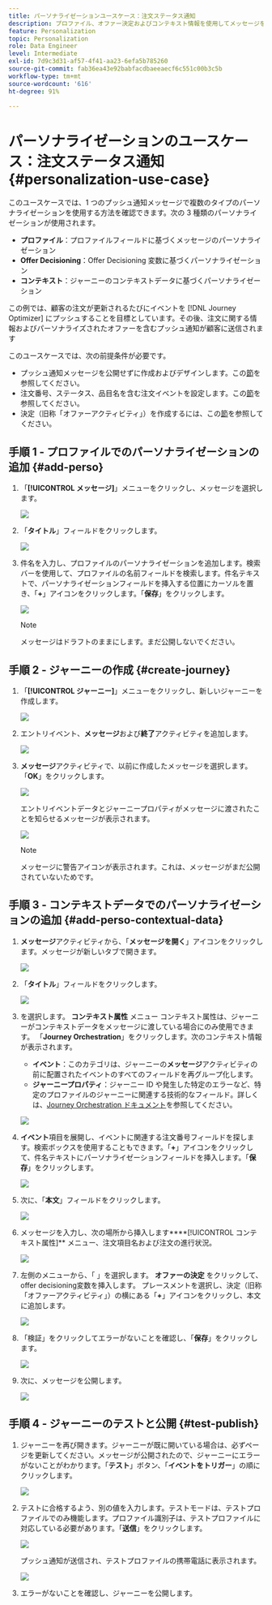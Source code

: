 ```yaml
---
title: パーソナライゼーションユースケース：注文ステータス通知
description: プロファイル、オファー決定およびコンテキスト情報を使用してメッセージをパーソナライズする方法を説明します。
feature: Personalization
topic: Personalization
role: Data Engineer
level: Intermediate
exl-id: 7d9c3d31-af57-4f41-aa23-6efa5b785260
source-git-commit: fab36ea43e92babfacdbaeeaecf6c551c00b3c5b
workflow-type: tm+mt
source-wordcount: '616'
ht-degree: 91%

---
```


# パーソナライゼーションのユースケース：注文ステータス通知 {#personalization-use-case}

このユースケースでは、1 つのプッシュ通知メッセージで複数のタイプのパーソナライゼーションを使用する方法を確認できます。次の 3 種類のパーソナライゼーションが使用されます。

* **プロファイル**：プロファイルフィールドに基づくメッセージのパーソナライゼーション
* **Offer Decisioning**：Offer Decisioning 変数に基づくパーソナライゼーション
* **コンテキスト**：ジャーニーのコンテキストデータに基づくパーソナライゼーション

この例では、顧客の注文が更新されるたびにイベントを [!DNL Journey Optimizer] にプッシュすることを目標としています。その後、注文に関する情報およびパーソナライズされたオファーを含むプッシュ通知が顧客に送信されます

このユースケースでは、次の前提条件が必要です。

* プッシュ通知メッセージを公開せずに作成およびデザインします。この[節](../messages/create-message.md)を参照してください。
* 注文番号、ステータス、品目名を含む注文イベントを設定します。この[節](../event/about-events.md)を参照してください。
* 決定（旧称「オファーアクティビティ」）を作成するには、この[節](../offers/offer-activities/create-offer-activities.md)を参照してください。

## 手順 1 - プロファイルでのパーソナライゼーションの追加 {#add-perso}

1. 「**[!UICONTROL メッセージ]**」メニューをクリックし、メッセージを選択します。

   ![](assets/perso-uc.png)

1. 「**タイトル**」フィールドをクリックします。

   ![](assets/perso-uc2.png)

1. 件名を入力し、プロファイルのパーソナライゼーションを追加します。検索バーを使用して、プロファイルの名前フィールドを検索します。件名テキストで、パーソナライゼーションフィールドを挿入する位置にカーソルを置き、「**+**」アイコンをクリックします。「**保存**」をクリックします。

   ![](assets/perso-uc3.png)

   >[!NOTE]
   >
   >メッセージはドラフトのままにします。まだ公開しないでください。

## 手順 2 - ジャーニーの作成 {#create-journey}

1. 「**[!UICONTROL ジャーニー]**」メニューをクリックし、新しいジャーニーを作成します。

   ![](assets/perso-uc4.png)

1. エントリイベント、**メッセージ**&#x200B;および&#x200B;**終了**&#x200B;アクティビティを追加します。

   ![](assets/perso-uc5.png)

1. **メッセージ**&#x200B;アクティビティで、以前に作成したメッセージを選択します。「**OK**」をクリックします。

   ![](assets/perso-uc6.png)

   エントリイベントデータとジャーニープロパティがメッセージに渡されたことを知らせるメッセージが表示されます。

   ![](assets/perso-uc7.png)

   >[!NOTE]
   >
   >メッセージに警告アイコンが表示されます。これは、メッセージがまだ公開されていないためです。

## 手順 3 - コンテキストデータでのパーソナライゼーションの追加 {#add-perso-contextual-data}

1. **メッセージ**&#x200B;アクティビティから、「**メッセージを開く**」アイコンをクリックします。メッセージが新しいタブで開きます。

   ![](assets/perso-uc8.png)

1. 「**タイトル**」フィールドをクリックします。

   ![](assets/perso-uc9.png)

1. を選択します。 **コンテキスト属性** メニュー コンテキスト属性は、ジャーニーがコンテキストデータをメッセージに渡している場合にのみ使用できます。 「**Journey Orchestration**」をクリックします。次のコンテキスト情報が表示されます。

   * **イベント**：このカテゴリは、ジャーニーの&#x200B;**メッセージ**&#x200B;アクティビティの前に配置されたイベントのすべてのフィールドを再グループ化します。
   * **ジャーニープロパティ**：ジャーニー ID や発生した特定のエラーなど、特定のプロファイルのジャーニーに関連する技術的なフィールド。詳しくは、[Journey Orchestration ドキュメント](../building-journeys/expression/journey-properties.md)を参照してください。

   ![](assets/perso-uc10.png)

1. **イベント**&#x200B;項目を展開し、イベントに関連する注文番号フィールドを探します。検索ボックスを使用することもできます。「**+**」アイコンをクリックして、件名テキストにパーソナライゼーションフィールドを挿入します。「**保存**」をクリックします。

   ![](assets/perso-uc11.png)

1. 次に、「**本文**」フィールドをクリックします。

   ![](assets/perso-uc12.png)

1. メッセージを入力し、次の場所から挿入します****[!UICONTROL コンテキスト属性]** メニュー、注文項目名および注文の進行状況。

   ![](assets/perso-uc13.png)

1. 左側のメニューから、「 」を選択します。 **オファーの決定** をクリックして、offer decisioning変数を挿入します。 プレースメントを選択し、決定（旧称「オファーアクティビティ」）の横にある「**+**」アイコンをクリックし、本文に追加します。

   ![](assets/perso-uc14.png)

1. 「検証」をクリックしてエラーがないことを確認し、「**保存**」をクリックします。

   ![](assets/perso-uc15.png)

1. 次に、メッセージを公開します。

   ![](assets/perso-uc16.png)

## 手順 4 - ジャーニーのテストと公開 {#test-publish}

1. ジャーニーを再び開きます。ジャーニーが既に開いている場合は、必ずページを更新してください。メッセージが公開されたので、ジャーニーにエラーがないことがわかります。「**テスト**」ボタン、「**イベントをトリガー**」の順にクリックします。

   ![](assets/perso-uc17.png)

1. テストに合格するよう、別の値を入力します。テストモードは、テストプロファイルでのみ機能します。プロファイル識別子は、テストプロファイルに対応している必要があります。「**送信**」をクリックします。

   ![](assets/perso-uc18.png)

   プッシュ通知が送信され、テストプロファイルの携帯電話に表示されます。

   ![](assets/perso-uc19.png)

1. エラーがないことを確認し、ジャーニーを公開します。
